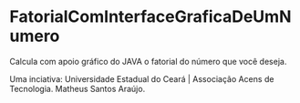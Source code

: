 # FatorialComInterfaceGraficaDeUmNumero
Calcula com apoio gráfico do JAVA o fatorial do número que você deseja.

Uma inciativa:
Universidade Estadual do Ceará | Associação Acens de Tecnologia.
Matheus Santos Araújo.
